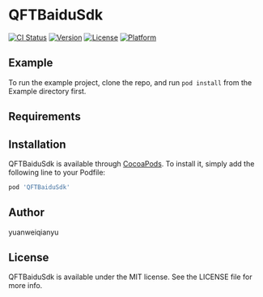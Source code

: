 # QFTBaiduSdk

[![CI Status](https://img.shields.io/travis/yuanweiqianyu/QFTBaiduSdk.svg?style=flat)](https://travis-ci.org/yuanweiqianyu/QFTBaiduSdk)
[![Version](https://img.shields.io/cocoapods/v/QFTBaiduSdk.svg?style=flat)](https://cocoapods.org/pods/QFTBaiduSdk)
[![License](https://img.shields.io/cocoapods/l/QFTBaiduSdk.svg?style=flat)](https://cocoapods.org/pods/QFTBaiduSdk)
[![Platform](https://img.shields.io/cocoapods/p/QFTBaiduSdk.svg?style=flat)](https://cocoapods.org/pods/QFTBaiduSdk)

## Example

To run the example project, clone the repo, and run `pod install` from the Example directory first.

## Requirements

## Installation

QFTBaiduSdk is available through [CocoaPods](https://cocoapods.org). To install
it, simply add the following line to your Podfile:

```ruby
pod 'QFTBaiduSdk'
```

## Author

yuanweiqianyu
## License

QFTBaiduSdk is available under the MIT license. See the LICENSE file for more info.
